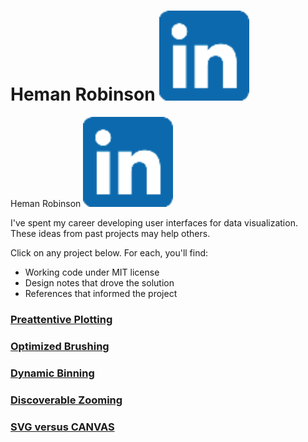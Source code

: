 # Heman Robinson [![LinkedIn](src/linkedin.svg  "LinkedIn")](https://www.linkedin.com/in/heman-robinson-953a1223/)

Heman Robinson [![LinkedIn](src/linkedin.svg "LinkedIn")](https://www.linkedin.com/in/heman-robinson-953a1223/)

I've spent my career developing user interfaces for data visualization. These ideas from past projects may help others.

Click on any project below.  For each, you'll find:
* Working code under MIT license
* Design notes that drove the solution
* References that informed the project

### [Preattentive Plotting](https://hemanrobinson.github.io/preattentive/)
### [Optimized Brushing](https://hemanrobinson.github.io/brush/)
### [Dynamic Binning](https://hemanrobinson.github.io/bin/)
### [Discoverable Zooming](https://hemanrobinson.github.io/zoom/)
### [SVG versus CANVAS](https://hemanrobinson.github.io/svg-canvas/)








